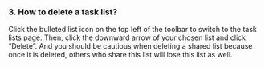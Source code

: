 ### 3. How to delete a task list?
Click the bulleted list icon on the top left of the toolbar to switch to the task lists page. Then, click the downward arrow of your chosen list and click “Delete”. And you should be cautious when deleting a shared list because once it is deleted, others who share this list will lose this list as well.
